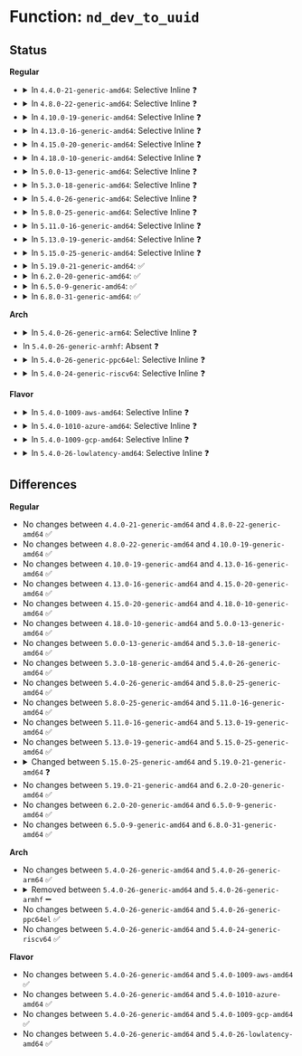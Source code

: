 # Function: <code>nd_dev_to_uuid</code>

## Status
<b>Regular</b>
<ul>
<li>
<details>
<summary>In <code>4.4.0-21-generic-amd64</code>: Selective Inline ❓</summary>

```c
const u8 * nd_dev_to_uuid(struct device * dev)
```

```json
{
  "name": "nd_dev_to_uuid",
  "collision_type": "Unique Global",
  "inline_type": "Selective",
  "funcs": [
    {
      "addr": 18446744071584724464,
      "name": "nd_dev_to_uuid",
      "external": true,
      "loc": "drivers/nvdimm/namespace_devs.c:189",
      "file": "drivers/nvdimm/namespace_devs.c",
      "inline": "not declared, inlined",
      "caller_inline": [],
      "caller_func": []
    }
  ],
  "symbols": [
    {
      "addr": 18446744071584724464,
      "name": "nd_dev_to_uuid",
      "section": ".text",
      "bind": "STB_GLOBAL",
      "size": 63
    }
  ]
}
```
</details>
</li>
<li>
<details>
<summary>In <code>4.8.0-22-generic-amd64</code>: Selective Inline ❓</summary>

```c
const u8 * nd_dev_to_uuid(struct device * dev)
```

```json
{
  "name": "nd_dev_to_uuid",
  "collision_type": "Unique Global",
  "inline_type": "Selective",
  "funcs": [
    {
      "addr": 18446744071585077040,
      "name": "nd_dev_to_uuid",
      "external": true,
      "loc": "drivers/nvdimm/namespace_devs.c:186",
      "file": "drivers/nvdimm/namespace_devs.c",
      "inline": "not declared, inlined",
      "caller_inline": [],
      "caller_func": [
        "drivers/nvdimm/pfn_devs.c:nvdimm_setup_pfn",
        "drivers/nvdimm/pfn_devs.c:nd_pfn_validate"
      ]
    }
  ],
  "symbols": [
    {
      "addr": 18446744071585077040,
      "name": "nd_dev_to_uuid",
      "section": ".text",
      "bind": "STB_GLOBAL",
      "size": 63
    }
  ]
}
```
</details>
</li>
<li>
<details>
<summary>In <code>4.10.0-19-generic-amd64</code>: Selective Inline ❓</summary>

```c
const u8 * nd_dev_to_uuid(struct device * dev)
```

```json
{
  "name": "nd_dev_to_uuid",
  "collision_type": "Unique Global",
  "inline_type": "Selective",
  "funcs": [
    {
      "addr": 18446744071585263216,
      "name": "nd_dev_to_uuid",
      "external": true,
      "loc": "drivers/nvdimm/namespace_devs.c:205",
      "file": "drivers/nvdimm/namespace_devs.c",
      "inline": "not declared, inlined",
      "caller_inline": [],
      "caller_func": [
        "drivers/nvdimm/pfn_devs.c:nvdimm_setup_pfn",
        "drivers/nvdimm/pfn_devs.c:nd_pfn_validate"
      ]
    }
  ],
  "symbols": [
    {
      "addr": 18446744071585263216,
      "name": "nd_dev_to_uuid",
      "section": ".text",
      "bind": "STB_GLOBAL",
      "size": 63
    }
  ]
}
```
</details>
</li>
<li>
<details>
<summary>In <code>4.13.0-16-generic-amd64</code>: Selective Inline ❓</summary>

```c
const u8 * nd_dev_to_uuid(struct device * dev)
```

```json
{
  "name": "nd_dev_to_uuid",
  "collision_type": "Unique Global",
  "inline_type": "Selective",
  "funcs": [
    {
      "addr": 18446744071585346160,
      "name": "nd_dev_to_uuid",
      "external": true,
      "loc": "drivers/nvdimm/namespace_devs.c:224",
      "file": "drivers/nvdimm/namespace_devs.c",
      "inline": "not declared, inlined",
      "caller_inline": [],
      "caller_func": [
        "drivers/nvdimm/btt_devs.c:nd_btt_arena_is_valid",
        "drivers/nvdimm/pfn_devs.c:nd_pfn_validate"
      ]
    }
  ],
  "symbols": [
    {
      "addr": 18446744071585346160,
      "name": "nd_dev_to_uuid",
      "section": ".text",
      "bind": "STB_GLOBAL",
      "size": 63
    }
  ]
}
```
</details>
</li>
<li>
<details>
<summary>In <code>4.15.0-20-generic-amd64</code>: Selective Inline ❓</summary>

```c
const u8 * nd_dev_to_uuid(struct device * dev)
```

```json
{
  "name": "nd_dev_to_uuid",
  "collision_type": "Unique Global",
  "inline_type": "Selective",
  "funcs": [
    {
      "addr": 18446744071585774560,
      "name": "nd_dev_to_uuid",
      "external": true,
      "loc": "drivers/nvdimm/namespace_devs.c:224",
      "file": "drivers/nvdimm/namespace_devs.c",
      "inline": "not declared, inlined",
      "caller_inline": [],
      "caller_func": [
        "drivers/nvdimm/btt_devs.c:nd_btt_arena_is_valid",
        "drivers/nvdimm/pfn_devs.c:nd_pfn_validate"
      ]
    }
  ],
  "symbols": [
    {
      "addr": 18446744071585774560,
      "name": "nd_dev_to_uuid",
      "section": ".text",
      "bind": "STB_GLOBAL",
      "size": 63
    }
  ]
}
```
</details>
</li>
<li>
<details>
<summary>In <code>4.18.0-10-generic-amd64</code>: Selective Inline ❓</summary>

```c
const u8 * nd_dev_to_uuid(struct device * dev)
```

```json
{
  "name": "nd_dev_to_uuid",
  "collision_type": "Unique Global",
  "inline_type": "Selective",
  "funcs": [
    {
      "addr": 18446744071586021392,
      "name": "nd_dev_to_uuid",
      "external": true,
      "loc": "drivers/nvdimm/namespace_devs.c:224",
      "file": "drivers/nvdimm/namespace_devs.c",
      "inline": "not declared, inlined",
      "caller_inline": [],
      "caller_func": [
        "drivers/nvdimm/btt_devs.c:nd_btt_arena_is_valid",
        "drivers/nvdimm/pfn_devs.c:nvdimm_setup_pfn",
        "drivers/nvdimm/pfn_devs.c:nd_pfn_validate"
      ]
    }
  ],
  "symbols": [
    {
      "addr": 18446744071586021392,
      "name": "nd_dev_to_uuid",
      "section": ".text",
      "bind": "STB_GLOBAL",
      "size": 63
    }
  ]
}
```
</details>
</li>
<li>
<details>
<summary>In <code>5.0.0-13-generic-amd64</code>: Selective Inline ❓</summary>

```c
const u8 * nd_dev_to_uuid(struct device * dev)
```

```json
{
  "name": "nd_dev_to_uuid",
  "collision_type": "Unique Global",
  "inline_type": "Selective",
  "funcs": [
    {
      "addr": 18446744071586160512,
      "name": "nd_dev_to_uuid",
      "external": true,
      "loc": "drivers/nvdimm/namespace_devs.c:228",
      "file": "drivers/nvdimm/namespace_devs.c",
      "inline": "not declared, inlined",
      "caller_inline": [],
      "caller_func": [
        "drivers/nvdimm/btt_devs.c:nd_btt_arena_is_valid",
        "drivers/nvdimm/pfn_devs.c:nvdimm_setup_pfn",
        "drivers/nvdimm/pfn_devs.c:nd_pfn_validate"
      ]
    }
  ],
  "symbols": [
    {
      "addr": 18446744071586160512,
      "name": "nd_dev_to_uuid",
      "section": ".text",
      "bind": "STB_GLOBAL",
      "size": 63
    }
  ]
}
```
</details>
</li>
<li>
<details>
<summary>In <code>5.3.0-18-generic-amd64</code>: Selective Inline ❓</summary>

```c
const u8 * nd_dev_to_uuid(struct device * dev)
```

```json
{
  "name": "nd_dev_to_uuid",
  "collision_type": "Unique Global",
  "inline_type": "Selective",
  "funcs": [
    {
      "addr": 18446744071586396720,
      "name": "nd_dev_to_uuid",
      "external": true,
      "loc": "drivers/nvdimm/namespace_devs.c:220",
      "file": "drivers/nvdimm/namespace_devs.c",
      "inline": "not declared, inlined",
      "caller_inline": [],
      "caller_func": [
        "drivers/nvdimm/btt_devs.c:nd_btt_arena_is_valid",
        "drivers/nvdimm/pfn_devs.c:nvdimm_setup_pfn",
        "drivers/nvdimm/pfn_devs.c:nd_pfn_validate"
      ]
    }
  ],
  "symbols": [
    {
      "addr": 18446744071586396720,
      "name": "nd_dev_to_uuid",
      "section": ".text",
      "bind": "STB_GLOBAL",
      "size": 61
    }
  ]
}
```
</details>
</li>
<li>
<details>
<summary>In <code>5.4.0-26-generic-amd64</code>: Selective Inline ❓</summary>

```c
const u8 * nd_dev_to_uuid(struct device * dev)
```

```json
{
  "name": "nd_dev_to_uuid",
  "collision_type": "Unique Global",
  "inline_type": "Selective",
  "funcs": [
    {
      "addr": 18446744071586543552,
      "name": "nd_dev_to_uuid",
      "external": true,
      "loc": "drivers/nvdimm/namespace_devs.c:220",
      "file": "drivers/nvdimm/namespace_devs.c",
      "inline": "not declared, inlined",
      "caller_inline": [],
      "caller_func": [
        "drivers/nvdimm/btt_devs.c:nd_btt_arena_is_valid",
        "drivers/nvdimm/pfn_devs.c:nvdimm_setup_pfn",
        "drivers/nvdimm/pfn_devs.c:nd_pfn_validate"
      ]
    }
  ],
  "symbols": [
    {
      "addr": 18446744071586543552,
      "name": "nd_dev_to_uuid",
      "section": ".text",
      "bind": "STB_GLOBAL",
      "size": 61
    }
  ]
}
```
</details>
</li>
<li>
<details>
<summary>In <code>5.8.0-25-generic-amd64</code>: Selective Inline ❓</summary>

```c
const u8 * nd_dev_to_uuid(struct device * dev)
```

```json
{
  "name": "nd_dev_to_uuid",
  "collision_type": "Unique Global",
  "inline_type": "Selective",
  "funcs": [
    {
      "addr": 18446744071587330080,
      "name": "nd_dev_to_uuid",
      "external": true,
      "loc": "drivers/nvdimm/namespace_devs.c:195",
      "file": "drivers/nvdimm/namespace_devs.c",
      "inline": "not declared, inlined",
      "caller_inline": [],
      "caller_func": [
        "drivers/nvdimm/btt_devs.c:nd_btt_arena_is_valid",
        "drivers/nvdimm/pfn_devs.c:nd_pfn_init",
        "drivers/nvdimm/pfn_devs.c:nd_pfn_validate"
      ]
    }
  ],
  "symbols": [
    {
      "addr": 18446744071587330080,
      "name": "nd_dev_to_uuid",
      "section": ".text",
      "bind": "STB_GLOBAL",
      "size": 61
    }
  ]
}
```
</details>
</li>
<li>
<details>
<summary>In <code>5.11.0-16-generic-amd64</code>: Selective Inline ❓</summary>

```c
const u8 * nd_dev_to_uuid(struct device * dev)
```

```json
{
  "name": "nd_dev_to_uuid",
  "collision_type": "Unique Global",
  "inline_type": "Selective",
  "funcs": [
    {
      "addr": 18446744071587391824,
      "name": "nd_dev_to_uuid",
      "external": true,
      "loc": "drivers/nvdimm/namespace_devs.c:195",
      "file": "drivers/nvdimm/namespace_devs.c",
      "inline": "not declared, inlined",
      "caller_inline": [],
      "caller_func": [
        "drivers/nvdimm/btt_devs.c:nd_btt_arena_is_valid",
        "drivers/nvdimm/pfn_devs.c:nd_pfn_init",
        "drivers/nvdimm/pfn_devs.c:nd_pfn_validate"
      ]
    }
  ],
  "symbols": [
    {
      "addr": 18446744071587391824,
      "name": "nd_dev_to_uuid",
      "section": ".text",
      "bind": "STB_GLOBAL",
      "size": 61
    }
  ]
}
```
</details>
</li>
<li>
<details>
<summary>In <code>5.13.0-19-generic-amd64</code>: Selective Inline ❓</summary>

```c
const u8 * nd_dev_to_uuid(struct device * dev)
```

```json
{
  "name": "nd_dev_to_uuid",
  "collision_type": "Unique Global",
  "inline_type": "Selective",
  "funcs": [
    {
      "addr": 18446744071587273648,
      "name": "nd_dev_to_uuid",
      "external": true,
      "loc": "drivers/nvdimm/namespace_devs.c:195",
      "file": "drivers/nvdimm/namespace_devs.c",
      "inline": "not declared, inlined",
      "caller_inline": [],
      "caller_func": [
        "drivers/nvdimm/btt_devs.c:nd_btt_arena_is_valid",
        "drivers/nvdimm/pfn_devs.c:nd_pfn_init",
        "drivers/nvdimm/pfn_devs.c:nd_pfn_validate"
      ]
    }
  ],
  "symbols": [
    {
      "addr": 18446744071587273648,
      "name": "nd_dev_to_uuid",
      "section": ".text",
      "bind": "STB_GLOBAL",
      "size": 61
    }
  ]
}
```
</details>
</li>
<li>
<details>
<summary>In <code>5.15.0-25-generic-amd64</code>: Selective Inline ❓</summary>

```c
const u8 * nd_dev_to_uuid(struct device * dev)
```

```json
{
  "name": "nd_dev_to_uuid",
  "collision_type": "Unique Global",
  "inline_type": "Selective",
  "funcs": [
    {
      "addr": 18446744071587841248,
      "name": "nd_dev_to_uuid",
      "external": true,
      "loc": "drivers/nvdimm/namespace_devs.c:195",
      "file": "drivers/nvdimm/namespace_devs.c",
      "inline": "not declared, inlined",
      "caller_inline": [],
      "caller_func": [
        "drivers/nvdimm/btt_devs.c:nd_btt_arena_is_valid",
        "drivers/nvdimm/pfn_devs.c:nd_pfn_init",
        "drivers/nvdimm/pfn_devs.c:nd_pfn_validate"
      ]
    }
  ],
  "symbols": [
    {
      "addr": 18446744071587841248,
      "name": "nd_dev_to_uuid",
      "section": ".text",
      "bind": "STB_GLOBAL",
      "size": 61
    }
  ]
}
```
</details>
</li>
<li>
<details>
<summary>In <code>5.19.0-21-generic-amd64</code>: ✅</summary>

```c
const uuid_t * nd_dev_to_uuid(struct device * dev)
```

```json
{
  "name": "nd_dev_to_uuid",
  "collision_type": "Unique Global",
  "inline_type": "No",
  "funcs": [
    {
      "addr": 18446744071589187760,
      "name": "nd_dev_to_uuid",
      "external": true,
      "loc": "drivers/nvdimm/namespace_devs.c:171",
      "file": "drivers/nvdimm/namespace_devs.c",
      "inline": "seen, unknown",
      "caller_inline": [],
      "caller_func": [
        "drivers/nvdimm/btt_devs.c:nd_btt_arena_is_valid",
        "drivers/nvdimm/pfn_devs.c:nd_pfn_init",
        "drivers/nvdimm/pfn_devs.c:nd_pfn_validate"
      ]
    }
  ],
  "symbols": [
    {
      "addr": 18446744071589187760,
      "name": "nd_dev_to_uuid",
      "section": ".text",
      "bind": "STB_GLOBAL",
      "size": 54
    }
  ]
}
```
</details>
</li>
<li>
<details>
<summary>In <code>6.2.0-20-generic-amd64</code>: ✅</summary>

```c
const uuid_t * nd_dev_to_uuid(struct device * dev)
```

```json
{
  "name": "nd_dev_to_uuid",
  "collision_type": "Unique Global",
  "inline_type": "No",
  "funcs": [
    {
      "addr": 18446744071590742064,
      "name": "nd_dev_to_uuid",
      "external": true,
      "loc": "drivers/nvdimm/namespace_devs.c:171",
      "file": "drivers/nvdimm/namespace_devs.c",
      "inline": "seen, unknown",
      "caller_inline": [],
      "caller_func": [
        "drivers/nvdimm/btt_devs.c:nd_btt_arena_is_valid",
        "drivers/nvdimm/pfn_devs.c:nd_pfn_init",
        "drivers/nvdimm/pfn_devs.c:nd_pfn_validate"
      ]
    }
  ],
  "symbols": [
    {
      "addr": 18446744071590742064,
      "name": "nd_dev_to_uuid",
      "section": ".text",
      "bind": "STB_GLOBAL",
      "size": 54
    }
  ]
}
```
</details>
</li>
<li>
<details>
<summary>In <code>6.5.0-9-generic-amd64</code>: ✅</summary>

```c
const uuid_t * nd_dev_to_uuid(struct device * dev)
```

```json
{
  "name": "nd_dev_to_uuid",
  "collision_type": "Unique Global",
  "inline_type": "No",
  "funcs": [
    {
      "addr": 18446744071591083424,
      "name": "nd_dev_to_uuid",
      "external": true,
      "loc": "drivers/nvdimm/namespace_devs.c:171",
      "file": "drivers/nvdimm/namespace_devs.c",
      "inline": "seen, unknown",
      "caller_inline": [],
      "caller_func": [
        "drivers/nvdimm/btt_devs.c:nd_btt_arena_is_valid",
        "drivers/nvdimm/pfn_devs.c:nd_pfn_init",
        "drivers/nvdimm/pfn_devs.c:nd_pfn_validate"
      ]
    }
  ],
  "symbols": [
    {
      "addr": 18446744071591083424,
      "name": "nd_dev_to_uuid",
      "section": ".text",
      "bind": "STB_GLOBAL",
      "size": 54
    }
  ]
}
```
</details>
</li>
<li>
<details>
<summary>In <code>6.8.0-31-generic-amd64</code>: ✅</summary>

```c
const uuid_t * nd_dev_to_uuid(struct device * dev)
```

```json
{
  "name": "nd_dev_to_uuid",
  "collision_type": "Unique Global",
  "inline_type": "No",
  "funcs": [
    {
      "addr": 18446744071591428320,
      "name": "nd_dev_to_uuid",
      "external": true,
      "loc": "drivers/nvdimm/namespace_devs.c:174",
      "file": "drivers/nvdimm/namespace_devs.c",
      "inline": "seen, unknown",
      "caller_inline": [],
      "caller_func": [
        "drivers/nvdimm/btt_devs.c:nd_btt_arena_is_valid",
        "drivers/nvdimm/pfn_devs.c:nd_pfn_init",
        "drivers/nvdimm/pfn_devs.c:nd_pfn_validate"
      ]
    }
  ],
  "symbols": [
    {
      "addr": 18446744071591428320,
      "name": "nd_dev_to_uuid",
      "section": ".text",
      "bind": "STB_GLOBAL",
      "size": 54
    }
  ]
}
```
</details>
</li>
</ul>
<b>Arch</b>
<ul>
<li>
<details>
<summary>In <code>5.4.0-26-generic-arm64</code>: Selective Inline ❓</summary>

```c
const u8 * nd_dev_to_uuid(struct device * dev)
```

```json
{
  "name": "nd_dev_to_uuid",
  "collision_type": "Unique Global",
  "inline_type": "Selective",
  "funcs": [
    {
      "addr": 18446603336499433024,
      "name": "nd_dev_to_uuid",
      "external": true,
      "loc": "drivers/nvdimm/namespace_devs.c:220",
      "file": "drivers/nvdimm/namespace_devs.c",
      "inline": "not declared, inlined",
      "caller_inline": [],
      "caller_func": [
        "drivers/nvdimm/btt_devs.c:nd_btt_arena_is_valid"
      ]
    }
  ],
  "symbols": [
    {
      "addr": 18446603336499433024,
      "name": "nd_dev_to_uuid",
      "section": ".text",
      "bind": "STB_GLOBAL",
      "size": 136
    }
  ]
}
```
</details>
</li>
<li>
In <code>5.4.0-26-generic-armhf</code>: Absent ❓
</li>
<li>
<details>
<summary>In <code>5.4.0-26-generic-ppc64el</code>: Selective Inline ❓</summary>

```c
const u8 * nd_dev_to_uuid(struct device * dev)
```

```json
{
  "name": "nd_dev_to_uuid",
  "collision_type": "Unique Global",
  "inline_type": "Selective",
  "funcs": [
    {
      "addr": 13835058055292684688,
      "name": "nd_dev_to_uuid",
      "external": true,
      "loc": "drivers/nvdimm/namespace_devs.c:220",
      "file": "drivers/nvdimm/namespace_devs.c",
      "inline": "not declared, inlined",
      "caller_inline": [],
      "caller_func": [
        "drivers/nvdimm/btt_devs.c:nd_btt_arena_is_valid",
        "drivers/nvdimm/pfn_devs.c:nvdimm_setup_pfn",
        "drivers/nvdimm/pfn_devs.c:nd_pfn_validate"
      ]
    }
  ],
  "symbols": [
    {
      "addr": 13835058055292684688,
      "name": "nd_dev_to_uuid",
      "section": ".text",
      "bind": "STB_GLOBAL",
      "size": 124
    }
  ]
}
```
</details>
</li>
<li>
<details>
<summary>In <code>5.4.0-24-generic-riscv64</code>: Selective Inline ❓</summary>

```c
const u8 * nd_dev_to_uuid(struct device * dev)
```

```json
{
  "name": "nd_dev_to_uuid",
  "collision_type": "Unique Global",
  "inline_type": "Selective",
  "funcs": [
    {
      "addr": 18446743936276661200,
      "name": "nd_dev_to_uuid",
      "external": true,
      "loc": "drivers/nvdimm/namespace_devs.c:220",
      "file": "drivers/nvdimm/namespace_devs.c",
      "inline": "not declared, inlined",
      "caller_inline": [],
      "caller_func": []
    }
  ],
  "symbols": [
    {
      "addr": 18446743936276661200,
      "name": "nd_dev_to_uuid",
      "section": ".text",
      "bind": "STB_GLOBAL",
      "size": 96
    }
  ]
}
```
</details>
</li>
</ul>
<b>Flavor</b>
<ul>
<li>
<details>
<summary>In <code>5.4.0-1009-aws-amd64</code>: Selective Inline ❓</summary>

```c
const u8 * nd_dev_to_uuid(struct device * dev)
```

```json
{
  "name": "nd_dev_to_uuid",
  "collision_type": "Unique Global",
  "inline_type": "Selective",
  "funcs": [
    {
      "addr": 18446744071586234032,
      "name": "nd_dev_to_uuid",
      "external": true,
      "loc": "drivers/nvdimm/namespace_devs.c:220",
      "file": "drivers/nvdimm/namespace_devs.c",
      "inline": "not declared, inlined",
      "caller_inline": [],
      "caller_func": [
        "drivers/nvdimm/btt_devs.c:nd_btt_arena_is_valid",
        "drivers/nvdimm/pfn_devs.c:nvdimm_setup_pfn",
        "drivers/nvdimm/pfn_devs.c:nd_pfn_validate"
      ]
    }
  ],
  "symbols": [
    {
      "addr": 18446744071586234032,
      "name": "nd_dev_to_uuid",
      "section": ".text",
      "bind": "STB_GLOBAL",
      "size": 61
    }
  ]
}
```
</details>
</li>
<li>
<details>
<summary>In <code>5.4.0-1010-azure-amd64</code>: Selective Inline ❓</summary>

```c
const u8 * nd_dev_to_uuid(struct device * dev)
```

```json
{
  "name": "nd_dev_to_uuid",
  "collision_type": "Unique Global",
  "inline_type": "Selective",
  "funcs": [
    {
      "addr": 18446744071586052400,
      "name": "nd_dev_to_uuid",
      "external": true,
      "loc": "drivers/nvdimm/namespace_devs.c:220",
      "file": "drivers/nvdimm/namespace_devs.c",
      "inline": "not declared, inlined",
      "caller_inline": [],
      "caller_func": [
        "drivers/nvdimm/btt_devs.c:nd_btt_arena_is_valid",
        "drivers/nvdimm/pfn_devs.c:nvdimm_setup_pfn",
        "drivers/nvdimm/pfn_devs.c:nd_pfn_validate",
        "drivers/nvdimm/btt.c:btt_meta_init"
      ]
    }
  ],
  "symbols": [
    {
      "addr": 18446744071586052400,
      "name": "nd_dev_to_uuid",
      "section": ".text",
      "bind": "STB_GLOBAL",
      "size": 61
    }
  ]
}
```
</details>
</li>
<li>
<details>
<summary>In <code>5.4.0-1009-gcp-amd64</code>: Selective Inline ❓</summary>

```c
const u8 * nd_dev_to_uuid(struct device * dev)
```

```json
{
  "name": "nd_dev_to_uuid",
  "collision_type": "Unique Global",
  "inline_type": "Selective",
  "funcs": [
    {
      "addr": 18446744071586491520,
      "name": "nd_dev_to_uuid",
      "external": true,
      "loc": "drivers/nvdimm/namespace_devs.c:220",
      "file": "drivers/nvdimm/namespace_devs.c",
      "inline": "not declared, inlined",
      "caller_inline": [],
      "caller_func": [
        "drivers/nvdimm/btt_devs.c:nd_btt_arena_is_valid",
        "drivers/nvdimm/pfn_devs.c:nvdimm_setup_pfn",
        "drivers/nvdimm/pfn_devs.c:nd_pfn_validate"
      ]
    }
  ],
  "symbols": [
    {
      "addr": 18446744071586491520,
      "name": "nd_dev_to_uuid",
      "section": ".text",
      "bind": "STB_GLOBAL",
      "size": 61
    }
  ]
}
```
</details>
</li>
<li>
<details>
<summary>In <code>5.4.0-26-lowlatency-amd64</code>: Selective Inline ❓</summary>

```c
const u8 * nd_dev_to_uuid(struct device * dev)
```

```json
{
  "name": "nd_dev_to_uuid",
  "collision_type": "Unique Global",
  "inline_type": "Selective",
  "funcs": [
    {
      "addr": 18446744071586603264,
      "name": "nd_dev_to_uuid",
      "external": true,
      "loc": "drivers/nvdimm/namespace_devs.c:220",
      "file": "drivers/nvdimm/namespace_devs.c",
      "inline": "not declared, inlined",
      "caller_inline": [],
      "caller_func": [
        "drivers/nvdimm/btt_devs.c:nd_btt_arena_is_valid",
        "drivers/nvdimm/pfn_devs.c:nvdimm_setup_pfn",
        "drivers/nvdimm/pfn_devs.c:nd_pfn_validate"
      ]
    }
  ],
  "symbols": [
    {
      "addr": 18446744071586603264,
      "name": "nd_dev_to_uuid",
      "section": ".text",
      "bind": "STB_GLOBAL",
      "size": 61
    }
  ]
}
```
</details>
</li>
</ul>

## Differences
<b>Regular</b>
<ul>
<li>
No changes between <code>4.4.0-21-generic-amd64</code> and <code>4.8.0-22-generic-amd64</code> ✅
</li>
<li>
No changes between <code>4.8.0-22-generic-amd64</code> and <code>4.10.0-19-generic-amd64</code> ✅
</li>
<li>
No changes between <code>4.10.0-19-generic-amd64</code> and <code>4.13.0-16-generic-amd64</code> ✅
</li>
<li>
No changes between <code>4.13.0-16-generic-amd64</code> and <code>4.15.0-20-generic-amd64</code> ✅
</li>
<li>
No changes between <code>4.15.0-20-generic-amd64</code> and <code>4.18.0-10-generic-amd64</code> ✅
</li>
<li>
No changes between <code>4.18.0-10-generic-amd64</code> and <code>5.0.0-13-generic-amd64</code> ✅
</li>
<li>
No changes between <code>5.0.0-13-generic-amd64</code> and <code>5.3.0-18-generic-amd64</code> ✅
</li>
<li>
No changes between <code>5.3.0-18-generic-amd64</code> and <code>5.4.0-26-generic-amd64</code> ✅
</li>
<li>
No changes between <code>5.4.0-26-generic-amd64</code> and <code>5.8.0-25-generic-amd64</code> ✅
</li>
<li>
No changes between <code>5.8.0-25-generic-amd64</code> and <code>5.11.0-16-generic-amd64</code> ✅
</li>
<li>
No changes between <code>5.11.0-16-generic-amd64</code> and <code>5.13.0-19-generic-amd64</code> ✅
</li>
<li>
No changes between <code>5.13.0-19-generic-amd64</code> and <code>5.15.0-25-generic-amd64</code> ✅
</li>
<li>
<details>
<summary>Changed between <code>5.15.0-25-generic-amd64</code> and <code>5.19.0-21-generic-amd64</code> ❓</summary>
<ul>
<li>
<b>Return type changed. </b>
<code>const u8 *</code> ➡️ <code>const uuid_t *</code>
</li>
</ul>
</details>
</li>
<li>
No changes between <code>5.19.0-21-generic-amd64</code> and <code>6.2.0-20-generic-amd64</code> ✅
</li>
<li>
No changes between <code>6.2.0-20-generic-amd64</code> and <code>6.5.0-9-generic-amd64</code> ✅
</li>
<li>
No changes between <code>6.5.0-9-generic-amd64</code> and <code>6.8.0-31-generic-amd64</code> ✅
</li>
</ul>
<b>Arch</b>
<ul>
<li>
No changes between <code>5.4.0-26-generic-amd64</code> and <code>5.4.0-26-generic-arm64</code> ✅
</li>
<li>
<details>
<summary>Removed between <code>5.4.0-26-generic-amd64</code> and <code>5.4.0-26-generic-armhf</code> ➖</summary>

```c
const u8 * nd_dev_to_uuid(struct device * dev)
```
</details>
</li>
<li>
No changes between <code>5.4.0-26-generic-amd64</code> and <code>5.4.0-26-generic-ppc64el</code> ✅
</li>
<li>
No changes between <code>5.4.0-26-generic-amd64</code> and <code>5.4.0-24-generic-riscv64</code> ✅
</li>
</ul>
<b>Flavor</b>
<ul>
<li>
No changes between <code>5.4.0-26-generic-amd64</code> and <code>5.4.0-1009-aws-amd64</code> ✅
</li>
<li>
No changes between <code>5.4.0-26-generic-amd64</code> and <code>5.4.0-1010-azure-amd64</code> ✅
</li>
<li>
No changes between <code>5.4.0-26-generic-amd64</code> and <code>5.4.0-1009-gcp-amd64</code> ✅
</li>
<li>
No changes between <code>5.4.0-26-generic-amd64</code> and <code>5.4.0-26-lowlatency-amd64</code> ✅
</li>
</ul>
